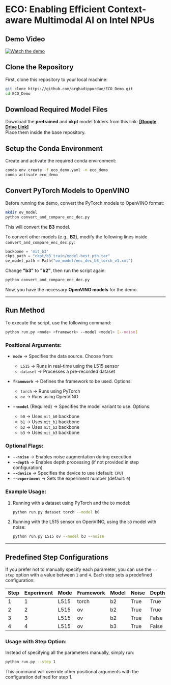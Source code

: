 # ECO: Enabling Efficient Context-aware Multimodal AI on Intel NPUs

## Demo Video  
[![Watch the demo](https://img.youtube.com/vi/9wRXog4LqbY/0.jpg)](https://www.youtube.com/watch?v=9wRXog4LqbY)


## **Clone the Repository**  
First, clone this repository to your local machine:  
```bash
git clone https://github.com/arghadippurdue/ECO_Demo.git
cd ECO_Demo
```  

## **Download Required Model Files**  
Download the **pretrained** and **ckpt** model folders from this link: **[\[Google Drive Link\]](https://drive.google.com/drive/folders/1QhG7iaNmm2w5e5Z1Yks-Sntn9zZ8zV5s?usp=sharing)**  
Place them inside the base repository.  

## **Setup the Conda Environment**  
Create and activate the required conda environment:  
```bash
conda env create -f eco_demo.yaml -n eco_demo
conda activate eco_demo
```  

## **Convert PyTorch Models to OpenVINO**  
Before running the demo, convert the PyTorch models to OpenVINO format:  
```bash
mkdir ov_model
python convert_and_compare_enc_dec.py
```  
This will convert the **B3** model.  

To convert other models (e.g., **B2**), modify the following lines inside `convert_and_compare_enc_dec.py`:  

```python
backbone = 'mit_b3'
ckpt_path = "ckpt/b3_train/model-best.pth.tar"
ov_model_path = Path("ov_model/enc_dec_b3_torch_v1.xml")
```  

Change **"b3"** to **"b2"**, then run the script again:  
```bash
python convert_and_compare_enc_dec.py
```  

Now, you have the necessary **OpenVINO models** for the demo.  

---

## **Run Method**  
To execute the script, use the following command:  

```bash
python run.py <mode> <framework> --model <model> [--noise]
```  

### **Positional Arguments:**  
- **`mode`** → Specifies the data source. Choose from:  
  - `L515` → Runs in real-time using the L515 sensor  
  - `dataset` → Processes a pre-recorded dataset  

- **`framework`** → Defines the framework to be used. Options:  
  - `torch` → Runs using PyTorch  
  - `ov` → Runs using OpenVINO  

- **`--model`** (Required) → Specifies the model variant to use. Options:  
  - `b0` → Uses `mit_b0` backbone  
  - `b1` → Uses `mit_b1` backbone  
  - `b2` → Uses `mit_b2` backbone  
  - `b3` → Uses `mit_b3` backbone  

### **Optional Flags:**  
- **`--noise`** → Enables noise augmentation during execution  
- **`--depth`** → Enables depth processing (if not provided in step configuration)  
- **`--device`** → Specifies the device to use (default: `CPU`)  
- **`--experiment`** → Sets the experiment number (default: `0`)  

### **Example Usage:**  
1. Running with a dataset using PyTorch and the `b0` model:  
   ```bash
   python run.py dataset torch --model b0
   ```  
2. Running with the L515 sensor on OpenVINO, using the `b3` model with noise:  
   ```bash
   python run.py L515 ov --model b3 --noise
   ```  

---

## **Predefined Step Configurations**  
If you prefer not to manually specify each parameter, you can use the `--step` option with a value between `1` and `4`. Each step sets a predefined configuration:  

| **Step** | **Experiment** | **Mode** | **Framework** | **Model** | **Noise** | **Depth** | **Device** |
|----------|--------------|----------|---------------|-----------|-----------|-----------|------------|
| 1        | 1            | L515     | torch         | b2        | True      | True      | CPU        |
| 2        | 2            | L515     | ov            | b2        | True      | True      | NPU        |
| 3        | 3            | L515     | ov            | b2        | True      | False     | NPU        |
| 4        | 4            | L515     | ov            | b3        | True      | False     | NPU        |  

### **Usage with Step Option:**  
Instead of specifying all the parameters manually, simply run:  
```bash
python run.py --step 1
```  
This command will override other positional arguments with the configuration defined for step 1.  
